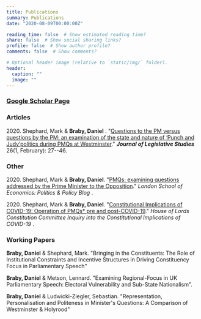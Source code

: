```yaml
---
title: Publications
summary: Publications
date: "2020-08-09T00:00:00Z"

reading_time: false  # Show estimated reading time?
share: false  # Show social sharing links?
profile: false  # Show author profile?
comments: false  # Show comments?

# Optional header image (relative to `static/img/` folder).
header:
  caption: ""
  image: ""
---
```


### [Google Scholar Page](https://scholar.google.com/citations?user=xUZAmKAAAAAJ&hl=en)

### Articles

2020\. Shephard, Mark & **Braby, Daniel** . "[Questions to the PM versus questions by the PM: an examination of the state and nature of ‘Punch and Judy’politics during PMQs at Westminster](https://www.tandfonline.com/doi/abs/10.1080/13572334.2020.1727668)."  _**Journal of Legislative Studies**_ 26(1, February): 27--46. 



### Other

2020\. Shephard, Mark & **Braby, Daniel**. "[PMQs: examining questions addressed by the Prime Minister to the Opposition](https://blogs.lse.ac.uk/politicsandpolicy/pmqs-questions-by-the-pm/)." _London School of Economics: Politics & Policy Blog_ .

2020\. Shephard, Mark & **Braby, Daniel**. "[Constitutional Implications of COVID-19: Operation of PMQs* pre and post-COVID-19](https://committees.parliament.uk/writtenevidence/10709/html/)." _House of Lords Constitution Committee Inquiry into the Constitutional Implications of COVID-19_ .


### Working Papers

**Braby, Daniel** & Shephard, Mark. "Bringing in the Constituents: The Role of Institutional Constraints and Incentive Structures in Driving Constituency Focus in Parliamentary Speech"

**Braby, Daniel** & Metson, Lennard. "Examining Regional-Focus in UK Parliamentary Speech: Electoral Vulnerability and Sub-State Nationalism".

**Braby, Daniel** & Ludwicki-Ziegler, Sebastian. "Representation, Personalisation and Politeness in Minister's Questions: A Comparison of Westminster & Holyrood"





